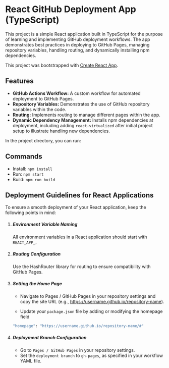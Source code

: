 # React GitHub Deployment App (TypeScript)
This project is a simple React application built in TypeScript for the purpose of learning and implementing GitHub deployment workflows. The app demonstrates best practices in deploying to GitHub Pages, managing repository variables, handling routing, and dynamically installing npm dependencies.

This project was bootstrapped with [Create React App](https://github.com/facebook/create-react-app).


## Features
- **GitHub Actions Workflow:** A custom workflow for automated deployment to GitHub Pages.
- **Repository Variables:** Demonstrates the use of GitHub repository variables within the code.
- **Routing:** Implements routing to manage different pages within the app.
- **Dynamic Dependency Management:** Installs npm dependencies at deployment, including adding `react-virtualized` after initial project setup to illustrate handling new dependencies.

In the project directory, you can run:

## Commands

- Install: `npm install`
- Run: `npm start`
- Build: `npm run build`


## Deployment Guidelines for React Applications
To ensure a smooth deployment of your React application, keep the following points in mind:

1. ##### Environment Variable Naming
    All environment variables in a React application should start with `REACT_APP_`.
2. ##### Routing Configuration
    Use the HashRouter library for routing to ensure compatibility with GitHub Pages.
3. ##### Setting the Home Page
   - Navigate to Pages / GitHub Pages in your repository settings and copy the site URL (e.g., https://username.github.io/repository-name).

   - Update your `package.json` file by adding or modifying the homepage field

    ```bash
    "homepage": "https://username.github.io/repository-name/#"
4. ##### Deployment Branch Configuration
    - Go to `Pages / GitHub Pages` in your repository settings.
    - Set the `deployment branch` to `gh-pages`, as specified in your workflow YAML file.
